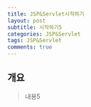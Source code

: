 ```yaml
---
title: JSP&Servlet시작하기
layout: post
subtitle: 시작하기5
categories: JSP&Servlet
tags: JSP&Servlet
comments: true
---
```


## 개요
> 내용5
